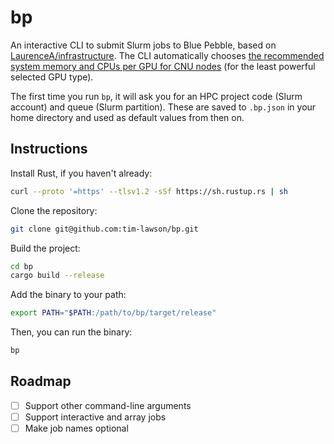 # bp

An interactive CLI to submit Slurm jobs to Blue Pebble, based on [LaurenceA/infrastructure](https://github.com/LaurenceA/infrastructure).
The CLI automatically chooses [the recommended system memory and CPUs per GPU for CNU nodes](https://github.com/LaurenceA/infrastructure?tab=readme-ov-file#choosing-different-cards-and-the-corresponding-recommended-cpumemory-resources-cnu-nodes-only) (for the least powerful selected GPU type).

The first time you run `bp`, it will ask you for an HPC project code (Slurm account) and queue (Slurm partition).
These are saved to `.bp.json` in your home directory and used as default values from then on.

## Instructions

Install Rust, if you haven't already:

```sh
curl --proto '=https' --tlsv1.2 -sSf https://sh.rustup.rs | sh
```

Clone the repository:

```sh
git clone git@github.com:tim-lawson/bp.git
```

Build the project:

```sh
cd bp
cargo build --release
```

Add the binary to your path:

```sh
export PATH="$PATH:/path/to/bp/target/release"
```

Then, you can run the binary:

```sh
bp
```

## Roadmap

- [ ] Support other command-line arguments
- [ ] Support interactive and array jobs
- [ ] Make job names optional
